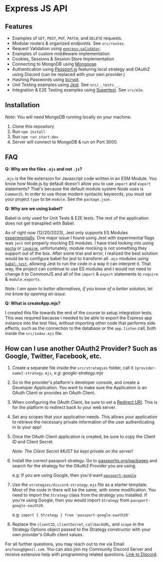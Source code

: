 # Express JS API



## Features

- Examples of `GET`, `POST`, `PUT`, `PATCH`, and `DELETE` requests.
- Modular routers & organized endpoints. See `src/routes`.
- Request Validation using [`express-validator`](https://express-validator.github.io/docs).
- Examples of custom middleware implementation
- Cookies, Sessions & Session Store Implementation
- Connecting to MongoDB using [Mongoose](https://mongoosejs.com/docs/)
- Authentication using [Passport.js](https://www.passportjs.org/) featuring local strategy and OAuth2 using Discord (can be replaced with your own provider.)
- Hashing Passwords using [bcrypt](https://www.npmjs.com/package/bcrypt).
- Unit Testing examples using [Jest](https://jestjs.io/). See `src/__tests__`.
- Integration & E2E Testing examples using [Supertest](https://www.npmjs.com/package/supertest). See `src/e2e`.

## Installation

_Note_: You will need MongoDB running locally on your machine.

1. Clone this repository
2. Run `npm install`
3. Run `npm run start:dev`
4. Server will connect to MongoDB & run on Port 3000.

## FAQ

**Q: Why are the files `.mjs` and not `.js`?**

`.mjs` is the file extension for Javascript code written in an ESM Module. You know how Node.js by default doesn't allow you to use `import` and `export` statements? That's because the default module system Node uses is `CommonJS`. In order to use those modern syntactic keywords, you must set your project `type` to be `module`. See the `package.json`.

**Q: Why are we using babel?**

Babel is only used for Unit Tests & E2E tests. The rest of the application does not get transpiled with Babel.

As of right now (12/20/2023), Jest only supports ES Modules [experimentally](https://jestjs.io/docs/ecmascript-modules). One major issue I found using Jest with experimental flags was `jest` not properly mocking ES modules. I have tried looking into using [`mocha`](https://mochajs.org/) or [`jasmine`](https://jasmine.github.io/), unfortunately, module mocking is not something they support out of the box. After some trial and error, I realized the best solution would be to configure babel for jest to transform all `.mjs` modules using [`babel-jest`](https://www.npmjs.com/package/babel-jest), allowing Jest to run the code in a way it can interpret it. That way, the project can continue to use ES modules and I would not need to change it to CommonJS and all of the `import` & `export` statements to `require` & `module.exports`.

_Note: I am open to better alternatives, if you know of a better solution, let me know by opening an issue._

**Q: What is createApp.mjs?**

I created this file towards the end of the course to setup integration tests. This was required because I needed to be able to export the Express app instance into the test files, without importing other code that performs side effects, such as the connection to the database or the `app.listen` call, both inside the `src/index.mjs` file.

## How can I use another OAuth2 Provider? Such as Google, Twitter, Facebook, etc.

1. Create a separate file inside the `src/strategies` folder, call it `[provider-name]-strategy.mjs`, _e.g: google-strategy.mjs_

2. Go to the provider's platform's developer console, and create a Developer Application. You want to make sure the Application is an OAuth Client or provides an OAuth Client.

3. When configuring the OAuth Client, be sure to set a [Redirect URI](https://www.oauth.com/oauth2-servers/redirect-uris/). This is for the platform to redirect back to your web server.

4. Set any scopes that your application needs. This allows your application to retrieve the necessary private information of the user authenticating in to your app!

5. Once the OAuth Client application is created, be sure to copy the Client ID and Client Secret.

   _Note: The Client Secret MUST be kept private on the server!_

6. Install the correct passport strategy. Go to [passportjs.org/packages](https://www.passportjs.org/packages/) and search for the strategy for the OAuth2 Provider you are using.

   e.g: If you are using Google, then you'd want [`passport-google`](https://www.passportjs.org/packages/passport-google-oauth20/)

7. Use the `strategies/discord-strategy.mjs` file as a starter template. Most of the code in there will be the same, with some modification. You need to import the `Strategy` class from the strategy you installed. If you're using Google, then you would import `Strategy` from `passport-google-oauth20`.

   e.g: `import { Strategy } from 'passport-google-oauth20'`

8. Replace the `clientID`, `clientSecret`, `callbackURL`, and `scope` in the Strategy Options object passed to the Strategy constructor with your own provider's OAuth client values.

For all further questions, you may reach out to me via Email `ansfoong@gmail.com`. You can also join my Community Discord Server and receive extensive help with programming related questions. [Link to Discord](https://discord.gg/XdnAmghP).
